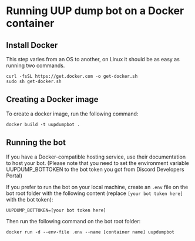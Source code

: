 # Running UUP dump bot on a Docker container

## Install Docker
This step varies from an OS to another, on Linux it should be as easy as running two commands.
```
curl -fsSL https://get.docker.com -o get-docker.sh
sudo sh get-docker.sh
```

## Creating a Docker image
To create a docker image, run the following command:
```
docker build -t uupdumpbot .
```

## Running the bot
If you have a Docker-compatible hosting service, use their documentation to host your bot. (Please note that you need to set the environment variable UUPDUMP_BOTTOKEN to the bot token you got from Discord Developers Portal)

If you prefer to run the bot on your local machine, create an `.env` file on the bot root folder with the following content (replace `[your bot token here]` with the bot token):
```
UUPDUMP_BOTTOKEN=[your bot token here]
```

Then run the following command on the bot root folder:
```
docker run -d --env-file .env --name [container name] uupdumpbot
```
